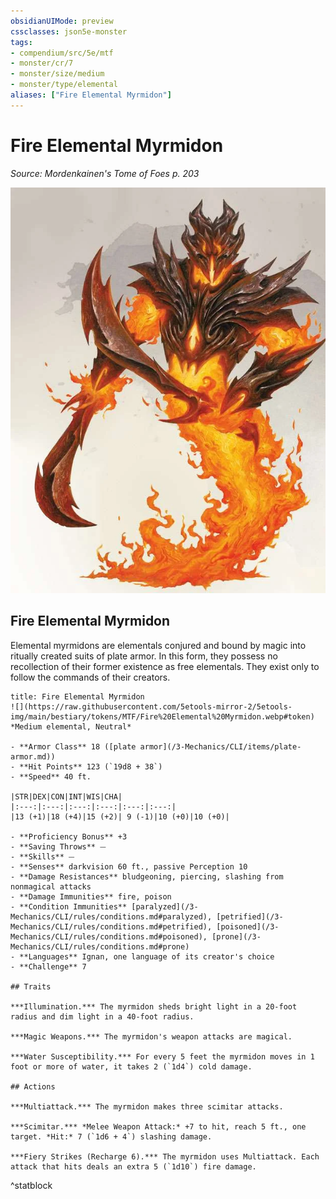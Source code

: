 ```yaml
---
obsidianUIMode: preview
cssclasses: json5e-monster
tags:
- compendium/src/5e/mtf
- monster/cr/7
- monster/size/medium
- monster/type/elemental
aliases: ["Fire Elemental Myrmidon"]
---
```

# Fire Elemental Myrmidon
*Source: Mordenkainen's Tome of Foes p. 203*  

![](https://raw.githubusercontent.com/5etools-mirror-2/5etools-img/main/bestiary/MTF/Fire%20Elemental%20Myrmidon.webp#right)  
## Fire Elemental Myrmidon

Elemental myrmidons are elementals conjured and bound by magic into ritually created suits of plate armor. In this form, they possess no recollection of their former existence as free elementals. They exist only to follow the commands of their creators.


```ad-statblock
title: Fire Elemental Myrmidon
![](https://raw.githubusercontent.com/5etools-mirror-2/5etools-img/main/bestiary/tokens/MTF/Fire%20Elemental%20Myrmidon.webp#token)
*Medium elemental, Neutral*

- **Armor Class** 18 ([plate armor](/3-Mechanics/CLI/items/plate-armor.md))
- **Hit Points** 123 (`19d8 + 38`) 
- **Speed** 40 ft.

|STR|DEX|CON|INT|WIS|CHA|
|:---:|:---:|:---:|:---:|:---:|:---:|
|13 (+1)|18 (+4)|15 (+2)| 9 (-1)|10 (+0)|10 (+0)|

- **Proficiency Bonus** +3
- **Saving Throws** ⏤
- **Skills** ⏤
- **Senses** darkvision 60 ft., passive Perception 10
- **Damage Resistances** bludgeoning, piercing, slashing from nonmagical attacks
- **Damage Immunities** fire, poison
- **Condition Immunities** [paralyzed](/3-Mechanics/CLI/rules/conditions.md#paralyzed), [petrified](/3-Mechanics/CLI/rules/conditions.md#petrified), [poisoned](/3-Mechanics/CLI/rules/conditions.md#poisoned), [prone](/3-Mechanics/CLI/rules/conditions.md#prone)
- **Languages** Ignan, one language of its creator's choice
- **Challenge** 7

## Traits

***Illumination.*** The myrmidon sheds bright light in a 20-foot radius and dim light in a 40-foot radius.

***Magic Weapons.*** The myrmidon's weapon attacks are magical.

***Water Susceptibility.*** For every 5 feet the myrmidon moves in 1 foot or more of water, it takes 2 (`1d4`) cold damage.

## Actions

***Multiattack.*** The myrmidon makes three scimitar attacks.

***Scimitar.*** *Melee Weapon Attack:* +7 to hit, reach 5 ft., one target. *Hit:* 7 (`1d6 + 4`) slashing damage.

***Fiery Strikes (Recharge 6).*** The myrmidon uses Multiattack. Each attack that hits deals an extra 5 (`1d10`) fire damage.
```
^statblock